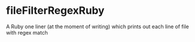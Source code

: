 # fileFilterRegexRuby
A Ruby one liner (at the moment of writing) which prints out each line of file with regex match
